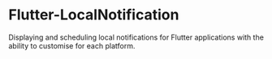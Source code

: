 # Flutter-LocalNotification
Displaying and scheduling local notifications for Flutter applications with the ability to customise for each platform.
